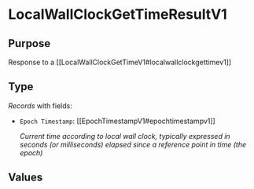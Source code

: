 # LocalWallClockGetTimeResultV1

## Purpose

<!-- ANCHOR: purpose -->

Response to a [[LocalWallClockGetTimeV1#localwallclockgettimev1]]

<!-- ANCHOR_END: purpose -->

## Type

<!-- ANCHOR: type -->
<div class="type">

*Records* with fields:
- `Epoch Timestamp`: [[EpochTimestampV1#epochtimestampv1]]

  *Current time according to local wall clock, typically expressed in seconds (or milliseconds) elapsed since a reference point in time (the epoch)*

</div>
<!-- ANCHOR_END: type -->

## Values

